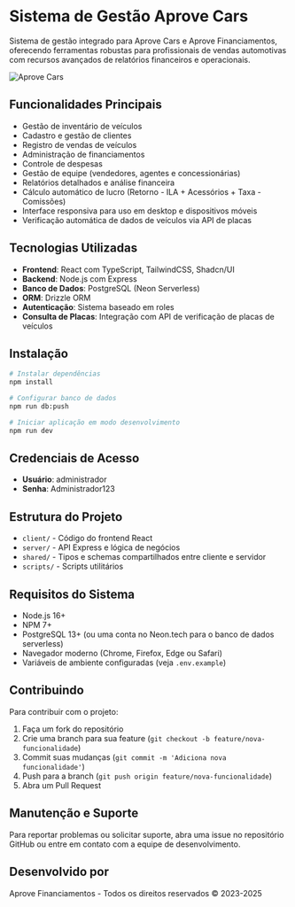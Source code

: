 # Sistema de Gestão Aprove Cars

Sistema de gestão integrado para Aprove Cars e Aprove Financiamentos, oferecendo ferramentas robustas para profissionais de vendas automotivas com recursos avançados de relatórios financeiros e operacionais.

![Aprove Cars](https://aprove.com.br/assets/img/logo.png)

## Funcionalidades Principais

- Gestão de inventário de veículos
- Cadastro e gestão de clientes
- Registro de vendas de veículos
- Administração de financiamentos
- Controle de despesas
- Gestão de equipe (vendedores, agentes e concessionárias)
- Relatórios detalhados e análise financeira
- Cálculo automático de lucro (Retorno - ILA + Acessórios + Taxa - Comissões)
- Interface responsiva para uso em desktop e dispositivos móveis
- Verificação automática de dados de veículos via API de placas

## Tecnologias Utilizadas

- **Frontend**: React com TypeScript, TailwindCSS, Shadcn/UI
- **Backend**: Node.js com Express
- **Banco de Dados**: PostgreSQL (Neon Serverless)
- **ORM**: Drizzle ORM
- **Autenticação**: Sistema baseado em roles
- **Consulta de Placas**: Integração com API de verificação de placas de veículos

## Instalação

```bash
# Instalar dependências
npm install

# Configurar banco de dados
npm run db:push

# Iniciar aplicação em modo desenvolvimento
npm run dev
```

## Credenciais de Acesso

- **Usuário**: administrador
- **Senha**: Administrador123

## Estrutura do Projeto

- `client/` - Código do frontend React
- `server/` - API Express e lógica de negócios
- `shared/` - Tipos e schemas compartilhados entre cliente e servidor
- `scripts/` - Scripts utilitários

## Requisitos do Sistema

- Node.js 16+ 
- NPM 7+
- PostgreSQL 13+ (ou uma conta no Neon.tech para o banco de dados serverless)
- Navegador moderno (Chrome, Firefox, Edge ou Safari)
- Variáveis de ambiente configuradas (veja `.env.example`)

## Contribuindo

Para contribuir com o projeto:

1. Faça um fork do repositório
2. Crie uma branch para sua feature (`git checkout -b feature/nova-funcionalidade`)
3. Commit suas mudanças (`git commit -m 'Adiciona nova funcionalidade'`)
4. Push para a branch (`git push origin feature/nova-funcionalidade`)
5. Abra um Pull Request

## Manutenção e Suporte

Para reportar problemas ou solicitar suporte, abra uma issue no repositório GitHub ou entre em contato com a equipe de desenvolvimento.

## Desenvolvido por

Aprove Financiamentos - Todos os direitos reservados © 2023-2025